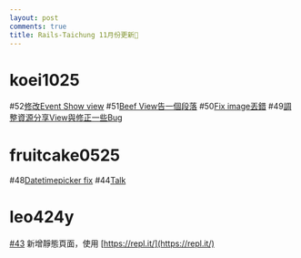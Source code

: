```yaml
---
layout: post
comments: true
title: Rails-Taichung 11月份更新
---
```


# koei1025
#52[修改Event Show view](https://github.com/railstaichung/rails-taichung/pull/52)
#51[Beef View告一個段落](https://github.com/railstaichung/rails-taichung/pull/51)
#50[Fix image丟錯](https://github.com/railstaichung/rails-taichung/pull/50)
#49[調整資源分享View與修正一些Bug](https://github.com/railstaichung/rails-taichung/pull/49)

# fruitcake0525
#48[Datetimepicker fix](https://github.com/railstaichung/rails-taichung/pull/48)
#44[Talk](https://github.com/railstaichung/rails-taichung/pull/44)

# leo424y
[#43](https://github.com/railstaichung/rails-taichung/pull/43/commits)
新增靜態頁面，使用 [https://repl.it/](https://repl.it/)
